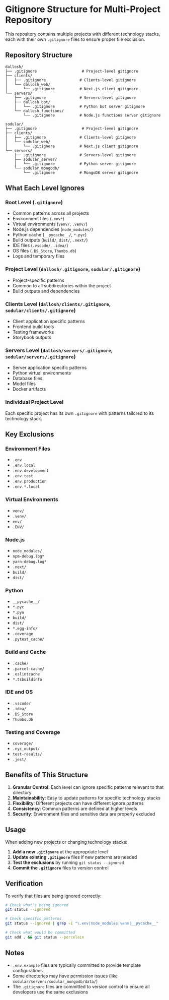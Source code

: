 # Gitignore Structure for Multi-Project Repository

This repository contains multiple projects with different technology stacks, each with their own `.gitignore` files to ensure proper file exclusion.

## Repository Structure

```
dallosh/
├── .gitignore                    # Project-level gitignore
├── clients/
│   ├── .gitignore               # Clients-level gitignore
│   └── dallosh_web/
│       └── .gitignore           # Next.js client gitignore
└── servers/
    ├── .gitignore               # Servers-level gitignore
    ├── dallosh_bot/
    │   └── .gitignore           # Python bot server gitignore
    └── dallosh_functions/
        └── .gitignore           # Node.js functions server gitignore

sodular/
├── .gitignore                    # Project-level gitignore
├── clients/
│   ├── .gitignore               # Clients-level gitignore
│   └── sodular_web/
│       └── .gitignore           # Next.js client gitignore
└── servers/
    ├── .gitignore               # Servers-level gitignore
    ├── sodular_server/
    │   └── .gitignore           # Python server gitignore
    └── sodular_mongodb/
        └── .gitignore           # MongoDB server gitignore
```

## What Each Level Ignores

### Root Level (`.gitignore`)
- Common patterns across all projects
- Environment files (`.env*`)
- Virtual environments (`venv/`, `.venv/`)
- Node.js dependencies (`node_modules/`)
- Python cache (`__pycache__/`, `*.pyc`)
- Build outputs (`build/`, `dist/`, `.next/`)
- IDE files (`.vscode/`, `.idea/`)
- OS files (`.DS_Store`, `Thumbs.db`)
- Logs and temporary files

### Project Level (`dallosh/.gitignore`, `sodular/.gitignore`)
- Project-specific patterns
- Common to all subdirectories within the project
- Build outputs and dependencies

### Clients Level (`dallosh/clients/.gitignore`, `sodular/clients/.gitignore`)
- Client application specific patterns
- Frontend build tools
- Testing frameworks
- Storybook outputs

### Servers Level (`dallosh/servers/.gitignore`, `sodular/servers/.gitignore`)
- Server application specific patterns
- Python virtual environments
- Database files
- Model files
- Docker artifacts

### Individual Project Level
Each specific project has its own `.gitignore` with patterns tailored to its technology stack.

## Key Exclusions

### Environment Files
- `.env`
- `.env.local`
- `.env.development`
- `.env.test`
- `.env.production`
- `.env.*.local`

### Virtual Environments
- `venv/`
- `.venv/`
- `env/`
- `.ENV/`

### Node.js
- `node_modules/`
- `npm-debug.log*`
- `yarn-debug.log*`
- `.next/`
- `build/`
- `dist/`

### Python
- `__pycache__/`
- `*.pyc`
- `*.pyo`
- `build/`
- `dist/`
- `*.egg-info/`
- `.coverage`
- `.pytest_cache/`

### Build and Cache
- `.cache/`
- `.parcel-cache/`
- `.eslintcache`
- `*.tsbuildinfo`

### IDE and OS
- `.vscode/`
- `.idea/`
- `.DS_Store`
- `Thumbs.db`

### Testing and Coverage
- `coverage/`
- `.nyc_output/`
- `test-results/`
- `.jest/`

## Benefits of This Structure

1. **Granular Control**: Each level can ignore specific patterns relevant to that directory
2. **Maintainability**: Easy to update patterns for specific technology stacks
3. **Flexibility**: Different projects can have different ignore patterns
4. **Consistency**: Common patterns are defined at higher levels
5. **Security**: Environment files and sensitive data are properly excluded

## Usage

When adding new projects or changing technology stacks:

1. **Add a new `.gitignore`** at the appropriate level
2. **Update existing `.gitignore`** files if new patterns are needed
3. **Test the exclusions** by running `git status --ignored`
4. **Commit the `.gitignore`** files to version control

## Verification

To verify that files are being ignored correctly:

```bash
# Check what's being ignored
git status --ignored

# Check specific patterns
git status --ignored | grep -E "\.env|node_modules|venv|__pycache__"

# Check what would be committed
git add . && git status --porcelain
```

## Notes

- `.env.example` files are typically committed to provide template configurations
- Some directories may have permission issues (like `sodular/servers/sodular_mongodb/data/`)
- The `.gitignore` files are committed to version control to ensure all developers use the same exclusions


